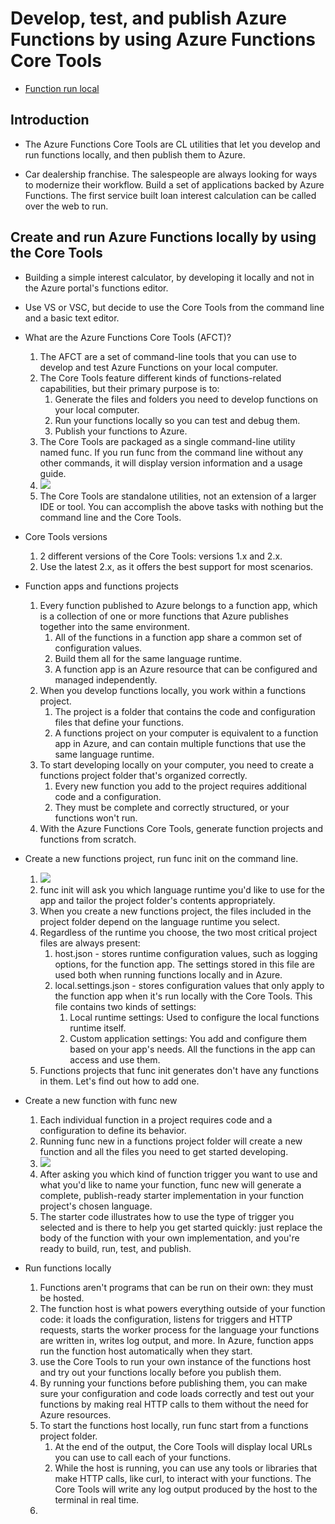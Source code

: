# Develop, test, and publish Azure Functions by using Azure Functions Core Tools

* [Function run local](https://learn.microsoft.com/en-us/azure/azure-functions/functions-run-local?tabs=windows%2Cisolated-process%2Cnode-v4%2Cpython-v2%2Chttp-trigger%2Ccontainer-apps&pivots=programming-language-csharp)
## Introduction
* The Azure Functions Core Tools are CL utilities that let you develop and run functions locally, and then publish them to Azure.

* Car dealership franchise. The salespeople are always looking for ways to modernize their workflow. Build a set of applications backed by Azure Functions. The first service built loan interest calculation can be called over the web to run. 

##  Create and run Azure Functions locally by using the Core Tools
* Building a simple interest calculator, by developing it locally and not in the Azure portal's functions editor. 
* Use VS or VSC, but decide to use the Core Tools from the command line and a basic text editor.

* What are the Azure Functions Core Tools (AFCT)?
    1. The AFCT are a set of command-line tools that you can use to develop and test Azure Functions on your local computer.
    1. The Core Tools feature different kinds of functions-related capabilities, but their primary purpose is to:
        1. Generate the files and folders you need to develop functions on your local computer.
        1. Run your functions locally so you can test and debug them.
        1. Publish your functions to Azure.
    1. The Core Tools are packaged as a single command-line utility named func. If you run func from the command line without any other commands, it will display version information and a usage guide.
    1. ![](https://learn.microsoft.com/en-us/training/modules/develop-test-deploy-azure-functions-with-core-tools/media/2-func-help-output.png)
    1. The Core Tools are standalone utilities, not an extension of a larger IDE or tool. You can accomplish the above tasks with nothing but the command line and the Core Tools. 
    
* Core Tools versions
    1. 2 different versions of the Core Tools: versions 1.x and 2.x. 
    1. Use the latest 2.x, as it offers the best support for most scenarios.

* Function apps and functions projects
    1. Every function published to Azure belongs to a function app, which is a collection of one or more functions that Azure publishes together into the same environment. 
        1. All of the functions in a function app share a common set of configuration values. 
        1. Build them all for the same language runtime. 
        1. A function app is an Azure resource that can be configured and managed independently.
    1. When you develop functions locally, you work within a functions project. 
        1. The project is a folder that contains the code and configuration files that define your functions. 
        1. A functions project on your computer is equivalent to a function app in Azure, and can contain multiple functions that use the same language runtime.
    1. To start developing locally on your computer, you need to create a functions project folder that's organized correctly.
        1. Every new function you add to the project requires additional code and a configuration. 
        1. They must be complete and correctly structured, or your functions won't run.
    1. With the Azure Functions Core Tools, generate function projects and functions from scratch.

* Create a new functions project, run func init on the command line.
    1. ![](https://learn.microsoft.com/en-us/training/modules/develop-test-deploy-azure-functions-with-core-tools/media/2-func-init-output.png)
    1. func init will ask you which language runtime you'd like to use for the app and tailor the project folder's contents appropriately.
    1. When you create a new functions project, the files included in the project folder depend on the language runtime you select. 
    1. Regardless of the runtime you choose, the two most critical project files are always present:
        1. host.json - stores runtime configuration values, such as logging options, for the function app. The settings stored in this file are used both when running functions locally and in Azure.
        1. local.settings.json - stores configuration values that only apply to the function app when it's run locally with the Core Tools. This file contains two kinds of settings:
            1. Local runtime settings: Used to configure the local functions runtime itself.
            1. Custom application settings: You add and configure them based on your app's needs. All the functions in the app can access and use them.
    1. Functions projects that func init generates don't have any functions in them. Let's find out how to add one.

* Create a new function with func new
    1. Each individual function in a project requires code and a configuration to define its behavior. 
    1. Running func new in a functions project folder will create a new function and all the files you need to get started developing.
    1. ![](https://learn.microsoft.com/en-us/training/modules/develop-test-deploy-azure-functions-with-core-tools/media/2-func-new-output.png)
    1. After asking you which kind of function trigger you want to use and what you'd like to name your function, func new will generate a complete, publish-ready starter implementation in your function project's chosen language. 
    1. The starter code illustrates how to use the type of trigger you selected and is there to help you get started quickly: just replace the body of the function with your own implementation, and you're ready to build, run, test, and publish.
    
* Run functions locally
    1. Functions aren't programs that can be run on their own: they must be hosted. 
    1. The function host is what powers everything outside of your function code: it loads the configuration, listens for triggers and HTTP requests, starts the worker process for the language your functions are written in, writes log output, and more. In Azure, function apps run the function host automatically when they start.
    1. use the Core Tools to run your own instance of the functions host and try out your functions locally before you publish them. 
    1. By running your functions before publishing them, you can make sure your configuration and code loads correctly and test out your functions by making real HTTP calls to them without the need for Azure resources.
    1. To start the functions host locally, run func start from a functions project folder. 
        1. At the end of the output, the Core Tools will display local URLs you can use to call each of your functions. 
        1. While the host is running, you can use any tools or libraries that make HTTP calls, like curl, to interact with your functions. The Core Tools will write any log output produced by the host to the terminal in real time.
    1. [](https://learn.microsoft.com/en-us/training/modules/develop-test-deploy-azure-functions-with-core-tools/media/2-func-start-output.png)